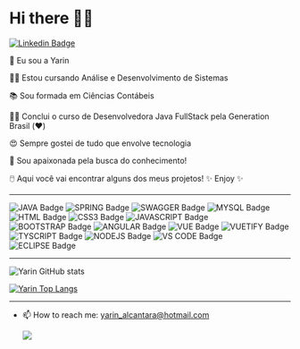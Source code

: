 # Hi there 👋😊
[![Linkedin Badge](https://img.shields.io/badge/LinkedIn-0077B5?style=for-the-badge&logo=linkedin&logoColor=white&link=https://www.linkedin.com/in/yarin-alcantara-195547192/)](https://www.linkedin.com/in/yarin-alcantara/)
<!--[![Instagram Badge](https://img.shields.io/badge/Instagram-E4405F?style=for-the-badge&logo=instagram&logoColor=white&link=https://www.instagram.com/yarinalcantara/)](https://www.instagram.com/yarinalcantara/)-->

 🙋 Eu sou a Yarin 

👩‍🎓 Estou cursando Análise e Desenvolvimento de Sistemas

📚 Sou formada em Ciências Contábeis

👩‍💻 Conclui o curso de Desenvolvedora Java FullStack pela Generation Brasil (❤️)

😍 Sempre gostei de tudo que envolve tecnologia

🌌 Sou apaixonada pela busca do conhecimento!


<!--✈️ Viajar e conhecer novas culturas são meus hobbys favoritos-->


🖱️ Aqui você vai encontrar alguns dos meus projetos! ✨ Enjoy ✨

_________________________________________________________________________________________________________________________________________________________________________________

![JAVA Badge](https://img.shields.io/badge/Java-ED8B00?style=for-the-badge&logo=java&logoColor=white)
![SPRING Badge](https://img.shields.io/badge/Spring-6DB33F?style=for-the-badge&logo=spring&logoColor=white)
![SWAGGER Badge](https://img.shields.io/badge/Swagger-85EA2D?style=for-the-badge&logo=Swagger&logoColor=white)
![MYSQL Badge](https://img.shields.io/badge/MySQL-00000F?style=for-the-badge&logo=mysql&logoColor=white)
![HTML Badge](https://img.shields.io/badge/HTML5-E34F26?style=for-the-badge&logo=html5&logoColor=white)
![CSS3 Badge](https://img.shields.io/badge/CSS3-1572B6?style=for-the-badge&logo=css3&logoColor=white)
![JAVASCRIPT Badge](https://img.shields.io/badge/JavaScript-323330?style=for-the-badge&logo=javascript&logoColor=F7DF1E)
![BOOTSTRAP Badge](https://img.shields.io/badge/Bootstrap-563D7C?style=for-the-badge&logo=bootstrap&logoColor=whit)
![ANGULAR Badge](https://img.shields.io/badge/Angular-DD0031?style=for-the-badge&logo=angular&logoColor=white)
![VUE Badge](https://img.shields.io/badge/Vue.js-35495E?style=for-the-badge&logo=vuedotjs&logoColor=4FC08D)
![VUETIFY Badge](https://img.shields.io/badge/Vuetify-1867C0?style=for-the-badge&logo=vuetify&logoColor=white)
![TYSCRIPT Badge](https://img.shields.io/badge/TypeScript-007ACC?style=for-the-badge&logo=typescript&logoColor=white)
![NODEJS Badge](https://img.shields.io/badge/Node.js-339933?style=for-the-badge&logo=nodedotjs&logoColor=white)
![VS CODE Badge](https://img.shields.io/badge/Visual_Studio_Code-0078D4?style=for-the-badge&logo=visual%20studio%20code&logoColor=white)
![ECLIPSE Badge](https://img.shields.io/badge/Eclipse-2C2255?style=for-the-badge&logo=eclipse&logoColor=white)
<!--![EXCEL Badge](https://img.shields.io/badge/Microsoft_Excel-217346?style=for-the-badge&logo=microsoft-excel&logoColor=white)-->


_________________________________________________________________________________________________________________________________________________________________________________

![Yarin GitHub stats](https://github-readme-stats.vercel.app/api?username=yarin-alcantara&show_icons=true&theme=nightowl)


[![Yarin Top Langs](https://github-readme-stats.vercel.app/api/top-langs/?username=yarin-alcantara&layout=compact)](https://github.com/yarin-alcantara/github-readme-stats)

_________________________________________________________________________________________________________________________________________________________________________________


- 📫 How to reach me: yarin_alcantara@hotmail.com

    ![](http://media.indiatimes.in/media/content/2015/Feb/insta_1423480591.gif)
                                             
<!--[![HitCount](http://hits.dwyl.com/yarin-alcantara/yarin-alcantara.svg)](https://github.com/yarin-alcantara)-->


<!--
**yarin-alcantara/yarin-alcantara** is a ✨ _special_ ✨ repository because its `README.md` (this file) appears on your GitHub profile.

Here are some ideas to get you started:

- 🔭 I’m currently working on ...
- 🌱 I’m currently learning ...
- 👯 I’m looking to collaborate on ...
- 🤔 I’m looking for help with ...
- 💬 Ask me about ...
- 📫 How to reach me: ...
- 😄 Pronouns: ...
- ⚡ Fun fact: ...
-->



